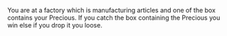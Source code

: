 You are at a factory which is manufacturing articles and one of the box contains your Precious. If you catch the box containing the Precious you win else if you drop it you loose.